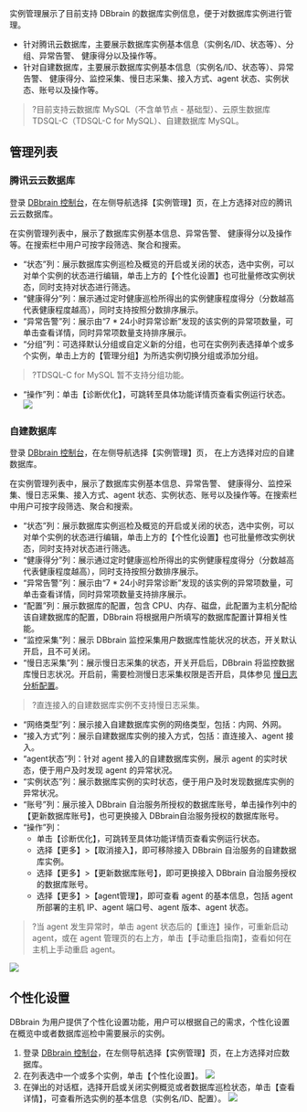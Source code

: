 
实例管理展示了目前支持 DBbrain 的数据库实例信息，便于对数据库实例进行管理。
- 针对腾讯云数据库，主要展示数据库实例基本信息（实例名/ID、状态等）、分组、异常告警、 健康得分以及操作等。
- 针对自建数据库，主要展示数据库实例基本信息（实例名/ID、状态等）、异常告警、 健康得分、监控采集、慢日志采集、接入方式、agent 状态、实例状态、账号以及操作等。

>?目前支持云数据库 MySQL（不含单节点 - 基础型）、云原生数据库 TDSQL-C（TDSQL-C for MySQL）、自建数据库 MySQL。
>

## 管理列表
### 腾讯云云数据库 
登录 [DBbrain 控制台](https://console.cloud.tencent.com/dbbrain/instance)，在左侧导航选择【实例管理】页，在上方选择对应的腾讯云云数据库。

在实例管理列表中，展示了数据库实例基本信息、异常告警、 健康得分以及操作等。在搜索栏中用户可按字段筛选、聚合和搜索。
- “状态”列：展示数据库实例巡检及概览的开启或关闭的状态，选中实例，可以对单个实例的状态进行编辑，单击上方的【个性化设置】也可批量修改实例状态，同时支持对状态进行筛选。
- “健康得分”列：展示通过定时健康巡检所得出的实例健康程度得分（分数越高代表健康程度越高），同时支持按照分数排序展示。
- “异常告警”列：展示由“7 * 24小时异常诊断”发现的该实例的异常项数量，可单击查看详情，同时异常项数量支持排序展示。
- “分组”列：可选择默认分组或自定义新的分组，也可在实例列表选择单个或多个实例，单击上方的【管理分组】为所选实例切换分组或添加分组。
>?TDSQL-C for MySQL 暂不支持分组功能。
- “操作”列：单击【诊断优化】，可跳转至具体功能详情页查看实例运行状态。
![](https://main.qcloudimg.com/raw/e42c2a7be0056fdee2b1b161fbbc52fa.png)

### 自建数据库
登录 [DBbrain 控制台](https://console.cloud.tencent.com/dbbrain/instance)，在左侧导航选择【实例管理】页， 在上方选择对应的自建数据库。

在实例管理列表中，展示了数据库实例基本信息、异常告警、 健康得分、监控采集、慢日志采集、接入方式、agent 状态、实例状态、账号以及操作等。在搜索栏中用户可按字段筛选、聚合和搜索。
- “状态”列：展示数据库实例巡检及概览的开启或关闭的状态，选中实例，可以对单个实例的状态进行编辑，单击上方的【个性化设置】也可批量修改实例状态，同时支持对状态进行筛选。
- “健康得分”列：展示通过定时健康巡检所得出的实例健康程度得分（分数越高代表健康程度越高），同时支持按照分数排序展示。
- “异常告警”列：展示由“7 * 24小时异常诊断”发现的该实例的异常项数量，可单击查看详情，同时异常项数量支持排序展示。
- “配置”列：展示数据库的配置，包含 CPU、内存、磁盘，此配置为主机分配给该自建数据库的配置，DBbrain 将根据用户所填写的数据库配置计算相关性能。
- “监控采集”列：展示 DBbrain 监控采集用户数据库性能状况的状态，开关默认开启，且不可关闭。
- “慢日志采集”列：展示慢日志采集的状态，开关开启后，DBbrain 将监控数据库慢日志状况。开启前，需要检测慢日志采集权限是否开启，具体参见 [慢日志分析配置](https://console.cloud.tencent.com/dbbrain/instance?product=dbbrain-mysql)。
>?直连接入的自建数据库实例不支持慢日志采集。
>
- “网络类型”列：展示接入自建数据库实例的网络类型，包括：内网、外网。
- “接入方式”列：展示自建数据库实例的接入方式，包括：直连接入、agent 接入。
- “agent状态”列：针对 agent 接入的自建数据库实例，展示 agent 的实时状态，便于用户及时发现 agent 的异常状况。
- “实例状态”列：展示数据库实例的实时状态，便于用户及时发现数据库实例的异常状况。
- “账号”列：展示接入 DBbrain 自治服务所授权的数据库账号，单击操作列中的【更新数据库账号】，也可更换接入 DBbrain自治服务授权的数据库账号。
- “操作”列：
  - 单击【诊断优化】，可跳转至具体功能详情页查看实例运行状态。
  - 选择【更多】>【取消接入】，即可移除接入 DBbrain 自治服务的自建数据库实例。
  - 选择【更多】>【更新数据库账号】，即可更换接入 DBbrain 自治服务授权的数据库账号。
  - 选择【更多】>【agent管理】，即可查看 agent 的基本信息，包括 agent 所部署的主机 IP、agent 端口号、agent 版本、agent 状态。
>?当 agent 发生异常时，单击 agent 状态后的【重连】操作，可重新启动 agent，或在 agent 管理页的右上方，单击【手动重启指南】，查看如何在主机上手动重启 agent。
>
![](https://main.qcloudimg.com/raw/4a7a7a5d2ada6553eebc5f0fd72b7778.png)

## 个性化设置
DBbrain 为用户提供了个性化设置功能，用户可以根据自己的需求，个性化设置在概览中或者数据库巡检中需要展示的实例。
1. 登录 [DBbrain 控制台](https://console.cloud.tencent.com/dbbrain/monitor)，在左侧导航选择【实例管理】页，在上方选择对应数据库。
2. 在列表选中一个或多个实例，单击【个性化设置】。
![](https://main.qcloudimg.com/raw/2355f14f8d04e67b476da896b20cad88.png)
3. 在弹出的对话框，选择开启或关闭实例概览或者数据库巡检状态，单击【查看详情】，可查看所选实例的基本信息（实例名/ID、配置）。
![](https://main.qcloudimg.com/raw/515948c5d53f6a4a683331c12bb062e7.png)

